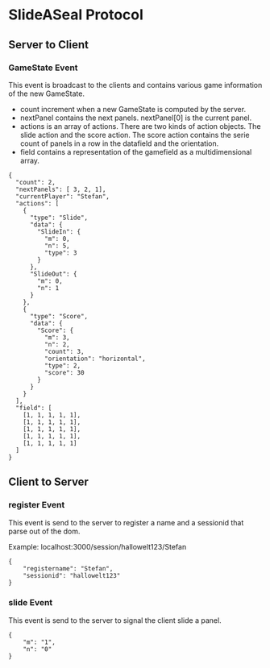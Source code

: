 SlideASeal Protocol
==========

## Server to Client ##

### GameState Event ###
This event is broadcast to the clients and contains various game information of the new GameState.

* count increment when a new GameState is computed by the server.
* nextPanel contains the next panels. nextPanel[0] is the current panel.
* actions is an array of actions. There are two kinds of action objects. The slide action and the score action. The score action contains the serie count of panels in a row in the datafield and the orientation. 
* field contains a representation of the gamefield as a multidimensional array.

```
{
  "count": 2,
  "nextPanels": [ 3, 2, 1],
  "currentPlayer": "Stefan",
  "actions": [
    {
      "type": "Slide",
      "data": {
        "SlideIn": {
          "m": 0,
          "n": 5,
          "type": 3
        }
      },
      "SlideOut": {
        "m": 0,
        "n": 1
      }
    },
    {
      "type": "Score",
      "data": {
        "Score": {
          "m": 3,
          "n": 2,
          "count": 3,
          "orientation": "horizontal",
          "type": 2,
          "score": 30
        }
      }
    }
  ],
  "field": [
    [1, 1, 1, 1, 1],
    [1, 1, 1, 1, 1],
    [1, 1, 1, 1, 1],
    [1, 1, 1, 1, 1],
    [1, 1, 1, 1, 1]
  ]
}
```

## Client to Server ##

### register Event ###
This event is send to the server to register a name and a sessionid that parse out of the dom.

Example: localhost:3000/session/hallowelt123/Stefan

```
{
	"registername": "Stefan",
	"sessionid": "hallowelt123"
}
```
### slide Event ###
This event is send to the server to signal the client slide a panel.

```
{
	"m": "1",
	"n": "0"
}
```
